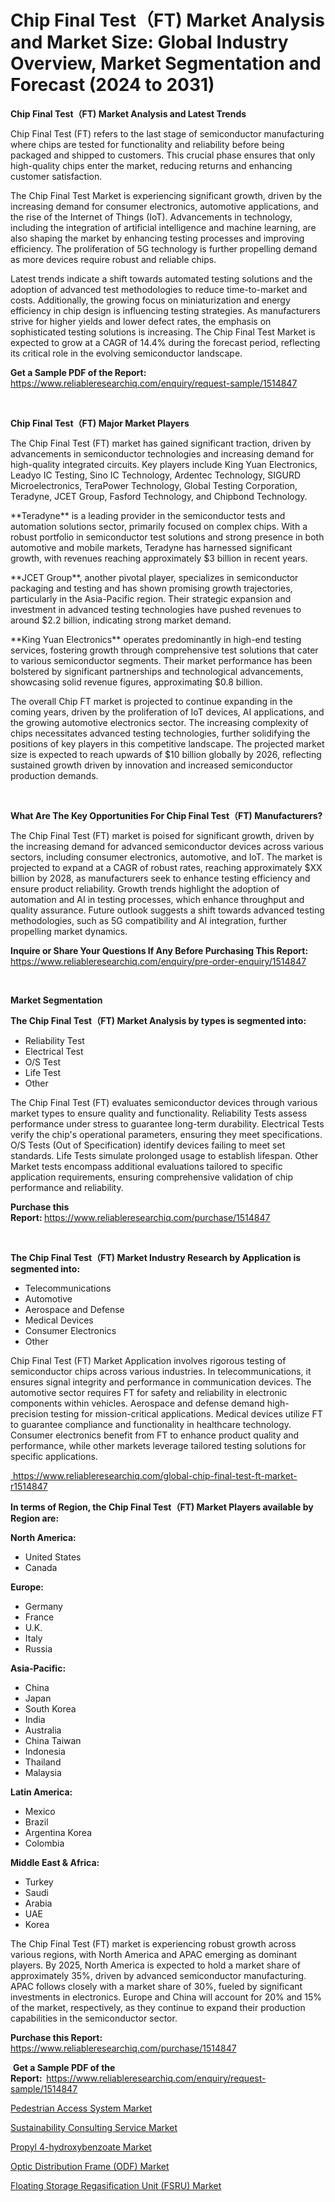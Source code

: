<p><h1>Chip Final Test（FT) Market Analysis and Market Size: Global Industry Overview, Market Segmentation and Forecast (2024 to 2031)</h1></p><p><strong>Chip Final Test（FT) Market Analysis and Latest Trends</strong></p>
<p><p>Chip Final Test (FT) refers to the last stage of semiconductor manufacturing where chips are tested for functionality and reliability before being packaged and shipped to customers. This crucial phase ensures that only high-quality chips enter the market, reducing returns and enhancing customer satisfaction.</p><p>The Chip Final Test Market is experiencing significant growth, driven by the increasing demand for consumer electronics, automotive applications, and the rise of the Internet of Things (IoT). Advancements in technology, including the integration of artificial intelligence and machine learning, are also shaping the market by enhancing testing processes and improving efficiency. The proliferation of 5G technology is further propelling demand as more devices require robust and reliable chips.</p><p>Latest trends indicate a shift towards automated testing solutions and the adoption of advanced test methodologies to reduce time-to-market and costs. Additionally, the growing focus on miniaturization and energy efficiency in chip design is influencing testing strategies. As manufacturers strive for higher yields and lower defect rates, the emphasis on sophisticated testing solutions is increasing. The Chip Final Test Market is expected to grow at a CAGR of 14.4% during the forecast period, reflecting its critical role in the evolving semiconductor landscape.</p></p>
<p><strong>Get a Sample PDF of the Report:&nbsp;</strong> <a href="https://www.reliableresearchiq.com/enquiry/request-sample/1514847?utm_campaign=103&utm_medium=2&utm_source=Github&utm_content=ia&utm_term=27102024&utm_id=chip-final-testft">https://www.reliableresearchiq.com/enquiry/request-sample/1514847</a></p>
<p>&nbsp;</p>
<p><strong>Chip Final Test（FT) Major Market Players</strong></p>
<p><p>The Chip Final Test (FT) market has gained significant traction, driven by advancements in semiconductor technologies and increasing demand for high-quality integrated circuits. Key players include King Yuan Electronics, Leadyo IC Testing, Sino IC Technology, Ardentec Technology, SIGURD Microelectronics, TeraPower Technology, Global Testing Corporation, Teradyne, JCET Group, Fasford Technology, and Chipbond Technology.</p><p>**Teradyne** is a leading provider in the semiconductor tests and automation solutions sector, primarily focused on complex chips. With a robust portfolio in semiconductor test solutions and strong presence in both automotive and mobile markets, Teradyne has harnessed significant growth, with revenues reaching approximately $3 billion in recent years. </p><p>**JCET Group**, another pivotal player, specializes in semiconductor packaging and testing and has shown promising growth trajectories, particularly in the Asia-Pacific region. Their strategic expansion and investment in advanced testing technologies have pushed revenues to around $2.2 billion, indicating strong market demand.</p><p>**King Yuan Electronics** operates predominantly in high-end testing services, fostering growth through comprehensive test solutions that cater to various semiconductor segments. Their market performance has been bolstered by significant partnerships and technological advancements, showcasing solid revenue figures, approximating $0.8 billion.</p><p>The overall Chip FT market is projected to continue expanding in the coming years, driven by the proliferation of IoT devices, AI applications, and the growing automotive electronics sector. The increasing complexity of chips necessitates advanced testing technologies, further solidifying the positions of key players in this competitive landscape. The projected market size is expected to reach upwards of $10 billion globally by 2026, reflecting sustained growth driven by innovation and increased semiconductor production demands.</p></p>
<p>&nbsp;</p>
<p><strong>What Are The Key Opportunities For Chip Final Test（FT) Manufacturers?</strong></p>
<p><p>The Chip Final Test (FT) market is poised for significant growth, driven by the increasing demand for advanced semiconductor devices across various sectors, including consumer electronics, automotive, and IoT. The market is projected to expand at a CAGR of robust rates, reaching approximately $XX billion by 2028, as manufacturers seek to enhance testing efficiency and ensure product reliability. Growth trends highlight the adoption of automation and AI in testing processes, which enhance throughput and quality assurance. Future outlook suggests a shift towards advanced testing methodologies, such as 5G compatibility and AI integration, further propelling market dynamics.</p></p>
<p><strong>Inquire or Share Your Questions If Any Before Purchasing This Report:</strong> <a href="https://www.reliableresearchiq.com/enquiry/pre-order-enquiry/1514847?utm_campaign=103&utm_medium=2&utm_source=Github&utm_content=ia&utm_term=27102024&utm_id=chip-final-testft">https://www.reliableresearchiq.com/enquiry/pre-order-enquiry/1514847</a></p>
<p>&nbsp;</p>
<p><strong>Market Segmentation</strong></p>
<p><strong>The Chip Final Test（FT) Market Analysis by types is segmented into:</strong></p>
<p><ul><li>Reliability Test</li><li>Electrical Test</li><li>O/S Test</li><li>Life Test</li><li>Other</li></ul></p>
<p><p>The Chip Final Test (FT) evaluates semiconductor devices through various market types to ensure quality and functionality. Reliability Tests assess performance under stress to guarantee long-term durability. Electrical Tests verify the chip's operational parameters, ensuring they meet specifications. O/S Tests (Out of Specification) identify devices failing to meet set standards. Life Tests simulate prolonged usage to establish lifespan. Other Market tests encompass additional evaluations tailored to specific application requirements, ensuring comprehensive validation of chip performance and reliability.</p></p>
<p><strong>Purchase this Report:&nbsp;</strong><a href="https://www.reliableresearchiq.com/purchase/1514847?utm_campaign=103&utm_medium=2&utm_source=Github&utm_content=ia&utm_term=27102024&utm_id=chip-final-testft">https://www.reliableresearchiq.com/purchase/1514847</a></p>
<p>&nbsp;</p>
<p><strong>The Chip Final Test（FT) Market Industry Research by Application is segmented into:</strong></p>
<p><ul><li>Telecommunications</li><li>Automotive</li><li>Aerospace and Defense</li><li>Medical Devices</li><li>Consumer Electronics</li><li>Other</li></ul></p>
<p><p>Chip Final Test (FT) Market Application involves rigorous testing of semiconductor chips across various industries. In telecommunications, it ensures signal integrity and performance in communication devices. The automotive sector requires FT for safety and reliability in electronic components within vehicles. Aerospace and defense demand high-precision testing for mission-critical applications. Medical devices utilize FT to guarantee compliance and functionality in healthcare technology. Consumer electronics benefit from FT to enhance product quality and performance, while other markets leverage tailored testing solutions for specific applications.</p></p>
<p><a href="https://www.reliableresearchiq.com/global-chip-final-test-ft-market-r1514847?utm_campaign=103&utm_medium=2&utm_source=Github&utm_content=ia&utm_term=27102024&utm_id=chip-final-testft">&nbsp;https://www.reliableresearchiq.com/global-chip-final-test-ft-market-r1514847</a></p>
<p><strong>In terms of Region, the Chip Final Test（FT) Market Players available by Region are:</strong></p>
<p>
    <p> <strong> North America: </strong>
        <ul>
            <li>United States</li>
            <li>Canada</li>
        </ul>
        </p> 
    <p> <strong> Europe: </strong>
        <ul>
            <li>Germany</li>
            <li>France</li>
            <li>U.K.</li>
            <li>Italy</li>
            <li>Russia</li>
        </ul>
        </p> 
    <p> <strong> Asia-Pacific: </strong>
        <ul>
            <li>China</li>
            <li>Japan</li>
            <li>South Korea</li>
            <li>India</li>
            <li>Australia</li>
            <li>China Taiwan</li>
            <li>Indonesia</li>
            <li>Thailand</li>
            <li>Malaysia</li>
        </ul>
        </p> 
    <p> <strong> Latin America: </strong>
        <ul>
            <li>Mexico</li>
            <li>Brazil</li>
            <li>Argentina Korea</li>
            <li>Colombia</li>
        </ul>
        </p> 
    <p> <strong> Middle East & Africa: </strong>
        <ul>
            <li>Turkey</li>
            <li>Saudi</li>
            <li>Arabia</li>
            <li>UAE</li>
            <li>Korea</li>
        </ul>
    </p>
    </p>
<p><p>The Chip Final Test (FT) market is experiencing robust growth across various regions, with North America and APAC emerging as dominant players. By 2025, North America is expected to hold a market share of approximately 35%, driven by advanced semiconductor manufacturing. APAC follows closely with a market share of 30%, fueled by significant investments in electronics. Europe and China will account for 20% and 15% of the market, respectively, as they continue to expand their production capabilities in the semiconductor sector.</p></p>
<p><strong>Purchase this Report: </strong><a href="https://www.reliableresearchiq.com/purchase/1514847?utm_campaign=103&utm_medium=2&utm_source=Github&utm_content=ia&utm_term=27102024&utm_id=chip-final-testft">https://www.reliableresearchiq.com/purchase/1514847</a></p>
<p>&nbsp;<strong>Get a Sample PDF of the Report:&nbsp;&nbsp;</strong><a href="https://www.reliableresearchiq.com/enquiry/request-sample/1514847?utm_campaign=103&utm_medium=2&utm_source=Github&utm_content=ia&utm_term=27102024&utm_id=chip-final-testft">https://www.reliableresearchiq.com/enquiry/request-sample/1514847</a></p>
<p><strong></strong></p>
<p><p><a href="https://github.com/brookiqhurne/Market-Research-Report-List-1/blob/main/pedestrian-access-system-market.md?utm_campaign=103&utm_medium=2&utm_source=Github&utm_content=ia&utm_term=27102024&utm_id=chip-final-testft">Pedestrian Access System Market</a></p><p><a href="https://github.com/radmanjxendrisczn/Market-Research-Report-List-1/blob/main/sustainability-consulting-service-market.md?utm_campaign=103&utm_medium=2&utm_source=Github&utm_content=ia&utm_term=27102024&utm_id=chip-final-testft">Sustainability Consulting Service Market</a></p><p><a href="https://www.linkedin.com/pulse/propyl-4-hydroxybenzoate-value-chain-analysis-from-raw-lk1nc?utm_campaign=103&utm_medium=2&utm_source=Github&utm_content=ia&utm_term=27102024&utm_id=chip-final-testft">Propyl 4-hydroxybenzoate Market</a></p><p><a href="https://issuu.com/reportprime-2/docs/optic-distribution-frame-odf-market_cf3dc546d149ea?utm_campaign=103&utm_medium=2&utm_source=Github&utm_content=ia&utm_term=27102024&utm_id=chip-final-testft">Optic Distribution Frame (ODF) Market</a></p><p><a href="https://issuu.com/reportprime-2/docs/floating-storage-regasification-uni_7f2ef8569a228d?utm_campaign=103&utm_medium=2&utm_source=Github&utm_content=ia&utm_term=27102024&utm_id=chip-final-testft">Floating Storage Regasification Unit (FSRU) Market</a></p></p>